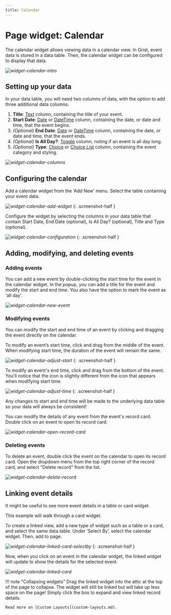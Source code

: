 ```yaml
---
title: Calendar
---
```


# Page widget: Calendar

The calendar widget allows viewing data in a calendar view. In Grist, event data is stored in a data table. Then, the calendar widget can be configured to display that data.

*![widget-calendar-intro](images/widget-calendar/widget-calendar-intro.png)*

## Setting up your data

In your data table, you will need two columns of data, with the option to add three additional data columns:

1. **Title**: [Text](col-types.md#text-columns) column, containing the title of your event.
2. **Start Date**: [Date](col-types.md#date-columns) or [DateTime](col-types.md#datetime-columns) column, containing the date, or date and time, that the event begins.
3. *(Optional)* **End Date**: [Date](col-types.md#date-columns) or [DateTime](col-types.md#datetime-columns) column, containing the date, or date and time, that the event ends.
4. *(Optional)* **Is All Day?**: [Toggle](col-types.md#toggle-columns) column, noting if an event is all day long.
5. *(Optional)* **Type**: [Choice](col-types.md#choice-columns) or [Choice List](col-types.md#choice-list-columns) column, containing the event category and styling.

*![widget-calendar-columns](images/widget-calendar/widget-calendar-columns.png)*

## Configuring the calendar

Add a calendar widget from the ‘Add New’ menu. Select the table containing your event data.

*![widget-calendar-add-widget](images/widget-calendar/widget-calendar-add-widget.png)*
{: .screenshot-half }

Configure the widget by selecting the columns in your data table that contain Start Date, End Date (optional), Is All Day? (optional), Title and Type (optional).

*![widget-calendar-configuration](images/widget-calendar/widget-calendar-configuration.png)*
{: .screenshot-half }

## Adding, modifying, and deleting events

### Adding events

You can add a new event by double-clicking the start time for the event in the calendar widget. In the popup, you can add a title for the event and modify the start and end time. You also have the option to mark the event as 'all day'. 

*![widget-calendar-new-event](images/widget-calendar/widget-calendar-new-event.png)*

### Modifying events

You can modify the start and end time of an event by clicking and dragging the event directly on the calendar.

To modify an event’s start time, click and drag from the middle of the event. When modifying start time, the duration of the event will remain the same. 

*![widget-calendar-adjust-start](images/widget-calendar/widget-calendar-adjust-start.png)*
{: .screenshot-half }

To modify an event's end time, click and drag from the bottom of the event. You’ll notice that the icon is slightly different from the icon that appears when modifying start time. 

*![widget-calendar-adjust-time](images/widget-calendar/widget-calendar-adjust-time.png)*
{: .screenshot-half }

Any changes to start and end time will be made to the underlying data table so your data will always be consistent!

You can modify the details of any event from the event's record card. Double click on an event to open its record card.

*![widget-calendar-open-record-card](images/widget-calendar/widget-calendar-open-record-card.png)*

### Deleting events

To delete an event, double click the event on the calendar to open its record card. Open the dropdown menu from the top right corner of the record card, and select "Delete record" from the list.

*![widget-calendar-delete-record](images/widget-calendar/widget-calendar-delete-record.png)*

## Linking event details

It might be useful to see more event details in a table or card widget.

This example will walk through a card widget.

To create a linked view, add a new type of widget such as a table or a card, and select the same data table. Under ‘Select By’, select the calendar widget. Then, add to page.

*![widget-calendar-linked-card-selectby](images/widget-calendar/widget-calendar-linked-card-selectby.png)*
{: .screenshot-half }

Now, when you click on an event in the calendar widget, the linked widget will update to show the details for the selected event.

*![widget-calendar-linked-card](images/widget-calendar/widget-calendar-linked-card.png)*

!!! note "Collapsing widgets"
    Drag the linked widget into the attic at the top of the page to collapse. The widget will still be linked but will take up less space on the page! Simply click the box to expand and view linked record details.

    Read more on [Custom Layouts](custom-layouts.md).